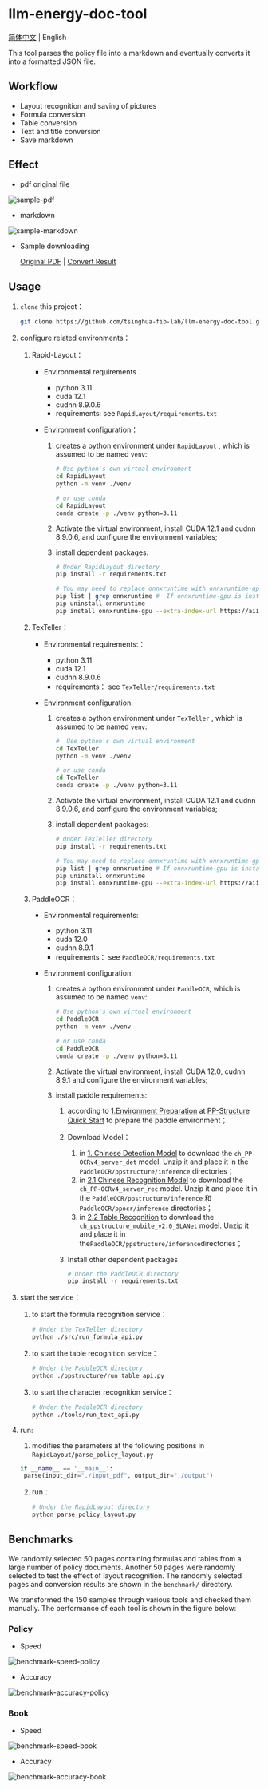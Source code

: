 # llm-energy-doc-tool

[简体中文](https://github.com/tsinghua-fib-lab/llm-energy-doc-tool/blob/main/README.md) | English

This tool parses the policy file into a markdown and eventually converts it into a formatted JSON file.

## Workflow

- Layout recognition and saving of pictures
- Formula conversion
- Table conversion
- Text and title conversion
- Save markdown

## Effect

- pdf original file

![sample-pdf](./assets/sample-pdf.png)

- markdown

![sample-markdown](./assets/sample-markdown.png)

- Sample downloading

  [Original PDF](https://www.cnstock.com/image/202111/24/20211124114327324.pdf) | [Convert Result](https://github.com/tsinghua-fib-lab/llm-energy-doc-tool/blob/main/assets/sample.md)

##  Usage

1. `clone` this project：

   ```bash
   git clone https://github.com/tsinghua-fib-lab/llm-energy-doc-tool.git
   ```

2. configure related environments：

   1. Rapid-Layout：

      - Environmental requirements：

        - python 3.11
        - cuda 12.1
        - cudnn 8.9.0.6
        - requirements: see `RapidLayout/requirements.txt`

      - Environment configuration：

        1. creates a python environment under `RapidLayout` , which is assumed to be named `venv`:

           ```bash
           # Use python's own virtual environment
           cd RapidLayout
           python -m venv ./venv
           
           # or use conda
           cd RapidLayout
           conda create -p ./venv python=3.11
           ```
        
        3. Activate the virtual environment, install CUDA 12.1 and cudnn 8.9.0.6, and configure the environment variables;
        
        4. install dependent packages:
        
           ```bash
           # Under RapidLayout directory
           pip install -r requirements.txt
           
           # You may need to replace onnxruntime with onnxruntime-gpu
           pip list | grep onnxruntime #  If onnxruntime-gpu is installed, skip below
           pip uninstall onnxruntime
           pip install onnxruntime-gpu --extra-index-url https://aiinfra.pkgs.visualstudio.com/PublicPackages/_packaging/onnxruntime-cuda-12/pypi/simple/
           ```
      
   2. TexTeller：
   
      - Environmental requirements:：

        - python 3.11
        - cuda 12.1
        - cudnn 8.9.0.6
        - requirements： see `TexTeller/requirements.txt`
   
      - Environment configuration:
   
        1. creates a python environment under `TexTeller` , which is assumed to be named `venv`:

           ```bash
           #  Use python's own virtual environment
           cd TexTeller
           python -m venv ./venv
           
           # or use conda
           cd TexTeller
           conda create -p ./venv python=3.11
           ```
        
        2. Activate the virtual environment, install CUDA 12.1 and cudnn 8.9.0.6, and configure the environment variables;
        
        3. install dependent packages:
        
           ```bash
           # Under TexTeller directory
           pip install -r requirements.txt
           
           # You may need to replace onnxruntime with onnxruntime-gpu
           pip list | grep onnxruntime # If onnxruntime-gpu is installed, skip below
           pip uninstall onnxruntime
           pip install onnxruntime-gpu --extra-index-url https://aiinfra.pkgs.visualstudio.com/PublicPackages/_packaging/onnxruntime-cuda-12/pypi/simple/
   
   3. PaddleOCR：
   
      - Environmental requirements:

        - python 3.11
        - cuda 12.0
        - cudnn 8.9.1
        - requirements： see `PaddleOCR/requirements.txt`
        
      - Environment configuration:
        1. creates a python environment under `PaddleOCR`, which is assumed to be named `venv`:
      
           ```bash
           # Use python's own virtual environment
           cd PaddleOCR
           python -m venv ./venv
           
           # or use conda
           cd PaddleOCR
           conda create -p ./venv python=3.11
           ```
        
        2. Activate the virtual environment, install CUDA 12.0, cudnn 8.9.1 and configure the environment variables;
      
        3. install paddle requirements:
        
           1. according to [1.Environment Preparation](https://github.com/PaddlePaddle/PaddleOCR/blob/main/ppstructure/docs/quickstart_en.md#1-environment-preparation) at [PP-Structure Quick Start](https://github.com/PaddlePaddle/PaddleOCR/blob/main/ppstructure/docs/quickstart_en.md#1-environment-preparation) to prepare the paddle environment；
        
           2. Download Model：
        
              1. in [1. Chinese Detection Model](https://github.com/PaddlePaddle/PaddleOCR/blob/main/doc/doc_en/models_list_en.md#1.1) to download the `ch_PP-OCRv4_server_det` model. Unzip it and place it in the `PaddleOCR/ppstructure/inference` directories；
              2. in [2.1 Chinese Recognition Model](https://github.com/PaddlePaddle/PaddleOCR/blob/main/doc/doc_en/models_list_en.md#21-chinese-recognition-model) to download the `ch_PP-OCRv4_server_rec` model. Unzip it and place it in the  `PaddleOCR/ppstructure/inference` 和 `PaddleOCR/ppocr/inference` directories；
              3. in [2.2 Table Recognition](https://github.com/PaddlePaddle/PaddleOCR/blob/main/ppstructure/docs/models_list_en.md#22-table-recognition) to download the `ch_ppstructure_mobile_v2.0_SLANet` model. Unzip it and place it in the`PaddleOCR/ppstructure/inference`directories；
        
           3. Install other dependent packages
        
              ```bash
              # Under the PaddleOCR directory
              pip install -r requirements.txt
              ```
        
              
        
   
3. start the service：

   1. to start the formula recognition service：
      ```bash
      # Under the TexTeller directory
      python ./src/run_formula_api.py
      ```

   2. to start the table recognition service：
      ```bash
      # Under the PaddleOCR directory
      python ./ppstructure/run_table_api.py
      ```
   3. to start the character recognition service：
      ```bash
      # Under the PaddleOCR directory
      python ./tools/run_text_api.py
      ```
   
4. run:

   1.  modifies the parameters at the following positions in `RapidLayout/parse_policy_layout.py` 

      ```python
      if __name__ == '__main__':
       parse(input_dir="./input_pdf", output_dir="./output")
      ```

   2. run：
   
      ```bash
      # Under the RapidLayout directory
      python parse_policy_layout.py
      ```
   

## Benchmarks

We randomly selected 50 pages containing formulas and tables from a large number of policy documents. Another 50 pages were randomly selected to test the effect of layout recognition. The randomly selected pages and conversion results are shown in the `benchmark/` directory.

We transformed the 150 samples through various tools and checked them manually. The performance of each tool is shown in the figure below:

### Policy

- Speed

![benchmark-speed-policy](./assets/benchmark-speed-policy.png)

- Accuracy

![benchmark-accuracy-policy](./assets/benchmark-accuracy-policy.png)

### Book

- Speed

![benchmark-speed-book](./assets/benchmark-speed-book.png)

- Accuracy

![benchmark-accuracy-book](./assets/benchmark-accuracy-book.png)
